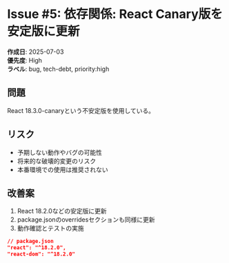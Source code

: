 # Issue #5: 依存関係: React Canary版を安定版に更新

**作成日**: 2025-07-03  
**優先度**: High  
**ラベル**: bug, tech-debt, priority:high

## 問題
React 18.3.0-canaryという不安定版を使用している。

## リスク
- 予期しない動作やバグの可能性
- 将来的な破壊的変更のリスク
- 本番環境での使用は推奨されない

## 改善案
1. React 18.2.0などの安定版に更新
2. package.jsonのoverridesセクションも同様に更新
3. 動作確認とテストの実施

```json
// package.json
"react": "^18.2.0",
"react-dom": "^18.2.0"
```